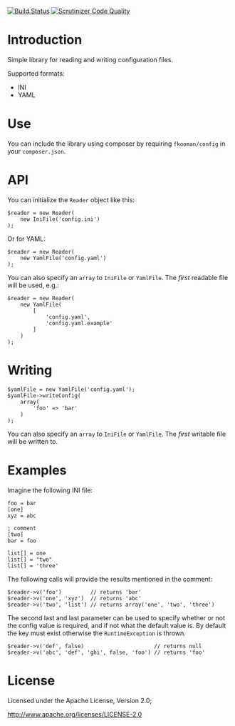 [![Build Status](https://travis-ci.org/fkooman/php-lib-config.svg?branch=master)](https://travis-ci.org/fkooman/php-lib-config)
[![Scrutinizer Code Quality](https://scrutinizer-ci.com/g/fkooman/php-lib-config/badges/quality-score.png?b=master)](https://scrutinizer-ci.com/g/fkooman/php-lib-config/?branch=master)

# Introduction
Simple library for reading and writing configuration files.

Supported formats:
* INI
* YAML

# Use
You can include the library using composer by requiring `fkooman/config` in 
your `composer.json`.

# API
You can initialize the `Reader` object like this:

    $reader = new Reader(
        new IniFile('config.ini')
    );

Or for YAML:

    $reader = new Reader(
        new YamlFile('config.yaml')
    );

You can also specify an `array` to `IniFile` or `YamlFile`. The _first_ 
readable file will be used, e.g.: 

    $reader = new Reader(
        new YamlFile(
            [
                'config.yaml',
                'config.yaml.example'
            ]
        )
    );

# Writing

    $yamlFile = new YamlFile('config.yaml');
    $yamlFile->writeConfig(
        array(
            'foo' => 'bar'
        )
    );

You can also specify an `array` to `IniFile` or `YamlFile`. The _first_ 
writable file will be written to.

# Examples
Imagine the following INI file:

    foo = bar
    [one]
    xyz = abc

    ; comment
    [two]
    bar = foo

    list[] = one
    list[] = "two"
    list[] = 'three'

The following calls will provide the results mentioned in the comment:

    $reader->v('foo')         // returns 'bar'
    $reader->v('one', 'xyz')  // returns 'abc'
    $reader->v('two', 'list') // returns array('one', 'two', 'three')

The second last and last parameter can be used to specify whether or not the
config value is required, and if not what the default value is. By default
the key must exist otherwise the `RuntimeException` is thrown.

    $reader->v('def', false)                      // returns null
    $reader->v('abc', 'def', 'ghi', false, 'foo') // returns 'foo'
    
# License
Licensed under the Apache License, Version 2.0;

   http://www.apache.org/licenses/LICENSE-2.0
